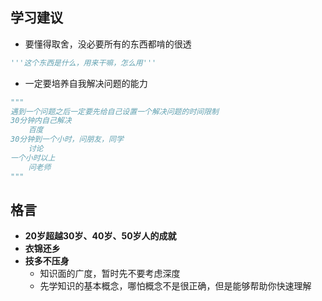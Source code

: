 ## 学习建议

- 要懂得取舍，没必要所有的东西都啃的很透

```python
'''这个东西是什么，用来干嘛，怎么用'''
```

- 一定要培养自我解决问题的能力

```python
"""
遇到一个问题之后一定要先给自己设置一个解决问题的时间限制
30分钟内自己解决
	百度
30分钟到一个小时，问朋友，同学
	讨论
一个小时以上
	问老师
"""
```



## 格言

- **20岁超越30岁、40岁、50岁人的成就**
- **衣锦还乡**
- **技多不压身**
  - 知识面的广度，暂时先不要考虑深度
  - 先学知识的基本概念，哪怕概念不是很正确，但是能够帮助你快速理解